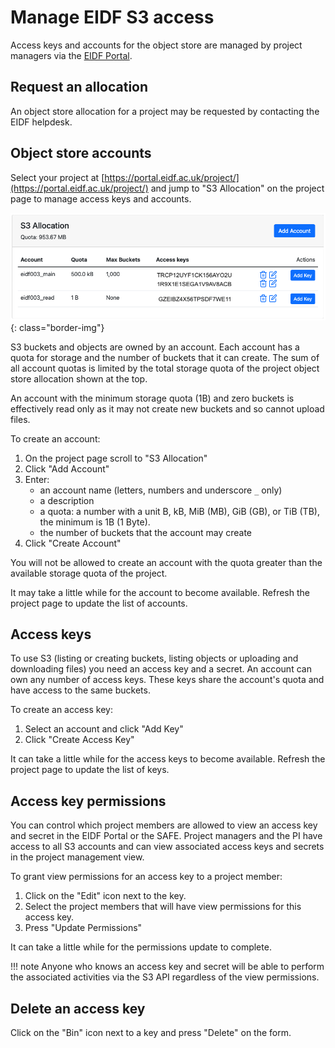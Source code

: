 # Manage EIDF S3 access

Access keys and accounts for the object store are managed by project managers via the [EIDF Portal](https://portal.eidf.ac.uk/).

## Request an allocation

An object store allocation for a project may be requested by contacting the EIDF helpdesk.

## Object store accounts

Select your project at [https://portal.eidf.ac.uk/project/](https://portal.eidf.ac.uk/project/)
and jump to "S3 Allocation" on the project page to manage access keys and accounts.

![Portal-S3-Access-Keys](../../images/access/portal-s3-accounts.png){: class="border-img"}

S3 buckets and objects are owned by an account.
Each account has a quota for storage and the number of buckets that it can create.
The sum of all account quotas is limited by the total storage quota of the project object store allocation shown at the top.

An account with the minimum storage quota (1B) and zero buckets is effectively read only
as it may not create new buckets and so cannot upload files.

To create an account:

1. On the project page scroll to "S3 Allocation"
1. Click "Add Account"
1. Enter:
    * an account name (letters, numbers and underscore `_` only)
    * a description
    * a quota: a number with a unit B, kB, MiB (MB), GiB (GB), or TiB (TB), the minimum is 1B (1 Byte).
    * the number of buckets that the account may create
1. Click "Create Account"

You will not be allowed to create an account with the quota greater than the available storage quota of the project.

It may take a little while for the account to become available.
Refresh the project page to update the list of accounts.

## Access keys

To use S3 (listing or creating buckets, listing objects or uploading and downloading files) you need an access key and a secret.
An account can own any number of access keys.
These keys share the account's quota and have access to the same buckets.

To create an access key:

1. Select an account and click "Add Key"
1. Click "Create Access Key"

It can take a little while for the access keys to become available.
Refresh the project page to update the list of keys.

## Access key permissions

You can control which project members are allowed to view an access key and secret in the EIDF Portal or the SAFE.
Project managers and the PI have access to all S3 accounts and can view associated access keys and secrets in the project management view.

To grant view permissions for an access key to a project member:

1. Click on the "Edit" icon next to the key.
1. Select the project members that will have view permissions for this access key.
1. Press "Update Permissions"

It can take a little while for the permissions update to complete.

!!! note
    Anyone who knows an access key and secret will be able to perform the associated activities via the S3 API regardless of the view permissions.

## Delete an access key

Click on the "Bin" icon next to a key and press "Delete" on the form.
